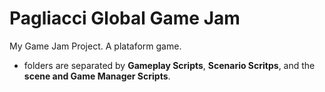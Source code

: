 # Pagliacci Global Game Jam
My Game Jam Project. A plataform game.
- folders are separated by **Gameplay Scripts**, **Scenario Scritps**, and the **scene and Game Manager Scripts**.
